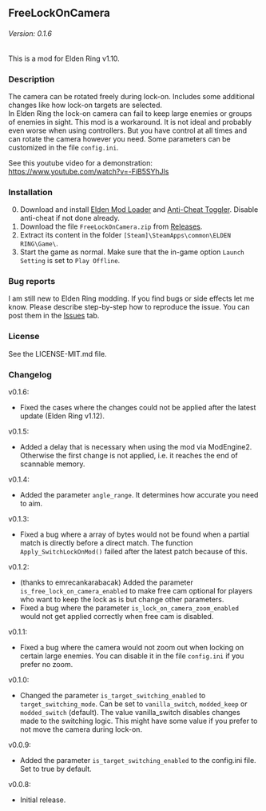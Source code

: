## FreeLockOnCamera
###### Version: 0.1.6

This is a mod for Elden Ring v1.10.

### Description
The camera can be rotated freely during lock-on. Includes some additional changes like how lock-on targets are selected.  
In Elden Ring the lock-on camera can fail to keep large enemies or groups of enemies in sight. This mod is a workaround. It is not ideal and probably even worse when using controllers. But you have control at all times and can rotate the camera however you need. Some parameters can be customized in the file `config.ini`.

See this youtube video for a demonstration:  
https://www.youtube.com/watch?v=-FiB5SYhJls

### Installation
0. Download and install [Elden Mod Loader](https://www.nexusmods.com/eldenring/mods/117) and [Anti-Cheat Toggler](https://www.nexusmods.com/eldenring/mods/90/). Disable anti-cheat if not done already.
1. Download the file `FreeLockOnCamera.zip` from [Releases](https://github.com/SchuhBaum/FreeLockOnCamera/releases/tag/v0.1.6).
2. Extract its content in the folder `[Steam]\SteamApps\common\ELDEN RING\Game\`.
3. Start the game as normal. Make sure that the in-game option `Launch Setting` is set to `Play Offline`.  

### Bug reports
I am still new to Elden Ring modding. If you find bugs or side effects let me know. Please describe step-by-step how to reproduce the issue. You can post them in the [Issues](https://github.com/SchuhBaum/FreeLockOnCamera/issues) tab.

### License  
See the LICENSE-MIT.md file.

### Changelog
v0.1.6:
- Fixed the cases where the changes could not be applied after the latest update (Elden Ring v1.12).

v0.1.5:
- Added a delay that is necessary when using the mod via ModEngine2. Otherwise the first change is not applied, i.e. it reaches the end of scannable memory.

v0.1.4:
- Added the parameter `angle_range`. It determines how accurate you need to aim.

v0.1.3:
- Fixed a bug where a array of bytes would not be found when a partial match is directly before a direct match. The function `Apply_SwitchLockOnMod()` failed after the latest patch because of this.

v0.1.2:
- (thanks to emrecankarabacak) Added the parameter `is_free_lock_on_camera_enabled` to make free cam optional for players who want to keep the lock as is but change other parameters.
- Fixed a bug where the parameter `is_lock_on_camera_zoom_enabled` would not get applied correctly when free cam is disabled.

v0.1.1:
- Fixed a bug where the camera would not zoom out when locking on certain large enemies. You can disable it in the file `config.ini` if you prefer no zoom.

v0.1.0:
- Changed the parameter `is_target_switching_enabled` to `target_switching_mode`. Can be set to `vanilla_switch`, `modded_keep` or `modded_switch` (default). The value vanilla_switch disables changes made to the switching logic. This might have some value if you prefer to not move the camera during lock-on.

v0.0.9:
- Added the parameter `is_target_switching_enabled` to the config.ini file. Set to true by default.

v0.0.8:
- Initial release.
